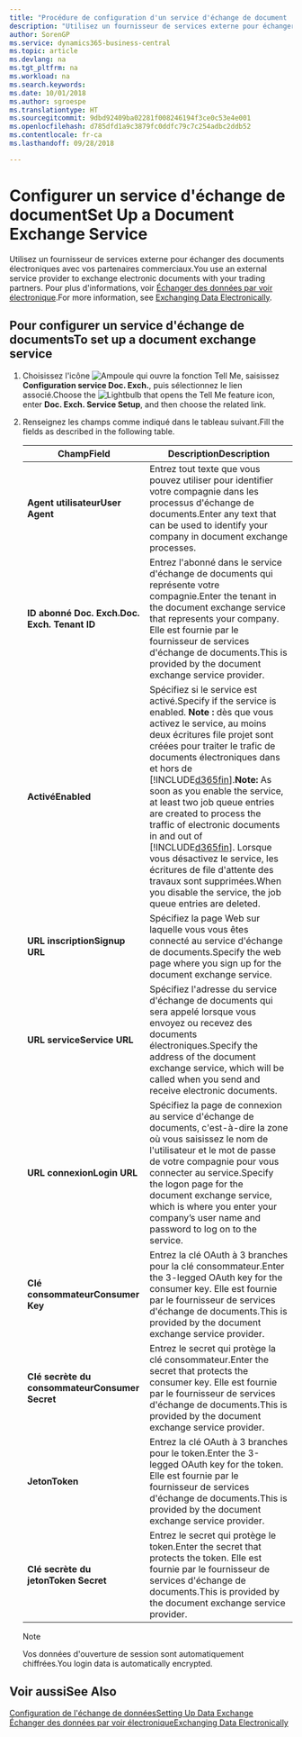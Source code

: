```yaml
---
title: "Procédure de configuration d'un service d'échange de document | Microsoft Docs"
description: "Utilisez un fournisseur de services externe pour échanger des documents électroniques avec vos partenaires commerciaux."
author: SorenGP
ms.service: dynamics365-business-central
ms.topic: article
ms.devlang: na
ms.tgt_pltfrm: na
ms.workload: na
ms.search.keywords: 
ms.date: 10/01/2018
ms.author: sgroespe
ms.translationtype: HT
ms.sourcegitcommit: 9dbd92409ba02281f008246194f3ce0c53e4e001
ms.openlocfilehash: d785dfd1a9c3879fc0ddfc79c7c254adbc2ddb52
ms.contentlocale: fr-ca
ms.lasthandoff: 09/28/2018

---
```

# <a name="set-up-a-document-exchange-service"></a><span data-ttu-id="eccc0-103">Configurer un service d'échange de document</span><span class="sxs-lookup"><span data-stu-id="eccc0-103">Set Up a Document Exchange Service</span></span>
<span data-ttu-id="eccc0-104">Utilisez un fournisseur de services externe pour échanger des documents électroniques avec vos partenaires commerciaux.</span><span class="sxs-lookup"><span data-stu-id="eccc0-104">You use an external service provider to exchange electronic documents with your trading partners.</span></span> <span data-ttu-id="eccc0-105">Pour plus d'informations, voir [Échanger des données par voir électronique](across-data-exchange.md).</span><span class="sxs-lookup"><span data-stu-id="eccc0-105">For more information, see [Exchanging Data Electronically](across-data-exchange.md).</span></span>  

## <a name="to-set-up-a-document-exchange-service"></a><span data-ttu-id="eccc0-106">Pour configurer un service d'échange de documents</span><span class="sxs-lookup"><span data-stu-id="eccc0-106">To set up a document exchange service</span></span>  
1. <span data-ttu-id="eccc0-107">Choisissez l'icône ![Ampoule qui ouvre la fonction Tell Me](media/ui-search/search_small.png "Dites-moi ce que vous voulez faire"), saisissez **Configuration service Doc. Exch.**, puis sélectionnez le lien associé.</span><span class="sxs-lookup"><span data-stu-id="eccc0-107">Choose the ![Lightbulb that opens the Tell Me feature](media/ui-search/search_small.png "Tell me what you want to do") icon, enter **Doc. Exch. Service Setup**, and then choose the related link.</span></span>  
2. <span data-ttu-id="eccc0-108">Renseignez les champs comme indiqué dans le tableau suivant.</span><span class="sxs-lookup"><span data-stu-id="eccc0-108">Fill the fields as described in the following table.</span></span>  

    |<span data-ttu-id="eccc0-109">Champ</span><span class="sxs-lookup"><span data-stu-id="eccc0-109">Field</span></span>|<span data-ttu-id="eccc0-110">Description</span><span class="sxs-lookup"><span data-stu-id="eccc0-110">Description</span></span>|  
    |---------------------------------|---------------------------------------|  
    |<span data-ttu-id="eccc0-111">**Agent utilisateur**</span><span class="sxs-lookup"><span data-stu-id="eccc0-111">**User Agent**</span></span>|<span data-ttu-id="eccc0-112">Entrez tout texte que vous pouvez utiliser pour identifier votre compagnie dans les processus d'échange de documents.</span><span class="sxs-lookup"><span data-stu-id="eccc0-112">Enter any text that can be used to identify your company in document exchange processes.</span></span>|  
    |<span data-ttu-id="eccc0-113">**ID abonné Doc. Exch.**</span><span class="sxs-lookup"><span data-stu-id="eccc0-113">**Doc. Exch. Tenant ID**</span></span>|<span data-ttu-id="eccc0-114">Entrez l'abonné dans le service d'échange de documents qui représente votre compagnie.</span><span class="sxs-lookup"><span data-stu-id="eccc0-114">Enter the tenant in the document exchange service that represents your company.</span></span> <span data-ttu-id="eccc0-115">Elle est fournie par le fournisseur de services d'échange de documents.</span><span class="sxs-lookup"><span data-stu-id="eccc0-115">This is provided by the document exchange service provider.</span></span>|  
    |<span data-ttu-id="eccc0-116">**Activé**</span><span class="sxs-lookup"><span data-stu-id="eccc0-116">**Enabled**</span></span>|<span data-ttu-id="eccc0-117">Spécifiez si le service est activé.</span><span class="sxs-lookup"><span data-stu-id="eccc0-117">Specify if the service is enabled.</span></span> <span data-ttu-id="eccc0-118">**Note :** dès que vous activez le service, au moins deux écritures file projet sont créées pour traiter le trafic de documents électroniques dans et hors de [!INCLUDE[d365fin](includes/d365fin_md.md)].</span><span class="sxs-lookup"><span data-stu-id="eccc0-118">**Note:**  As soon as you enable the service, at least two job queue entries are created to process the traffic of electronic documents in and out of [!INCLUDE[d365fin](includes/d365fin_md.md)].</span></span> <span data-ttu-id="eccc0-119">Lorsque vous désactivez le service, les écritures de file d'attente des travaux sont supprimées.</span><span class="sxs-lookup"><span data-stu-id="eccc0-119">When you disable the service, the job queue entries are deleted.</span></span>|  
    |<span data-ttu-id="eccc0-120">**URL inscription**</span><span class="sxs-lookup"><span data-stu-id="eccc0-120">**Signup URL**</span></span>|<span data-ttu-id="eccc0-121">Spécifiez la page Web sur laquelle vous vous êtes connecté au service d'échange de documents.</span><span class="sxs-lookup"><span data-stu-id="eccc0-121">Specify the web page where you sign up for the document exchange service.</span></span>|  
    |<span data-ttu-id="eccc0-122">**URL service**</span><span class="sxs-lookup"><span data-stu-id="eccc0-122">**Service URL**</span></span>|<span data-ttu-id="eccc0-123">Spécifiez l'adresse du service d'échange de documents qui sera appelé lorsque vous envoyez ou recevez des documents électroniques.</span><span class="sxs-lookup"><span data-stu-id="eccc0-123">Specify the address of the document exchange service, which will be called when you send and receive electronic documents.</span></span>|  
    |<span data-ttu-id="eccc0-124">**URL connexion**</span><span class="sxs-lookup"><span data-stu-id="eccc0-124">**Login URL**</span></span>|<span data-ttu-id="eccc0-125">Spécifiez la page de connexion au service d'échange de documents, c'est-à-dire la zone où vous saisissez le nom de l'utilisateur et le mot de passe de votre compagnie pour vous connecter au service.</span><span class="sxs-lookup"><span data-stu-id="eccc0-125">Specify the logon page for the document exchange service, which is where you enter your company’s user name and password to log on to the service.</span></span>|  
    |<span data-ttu-id="eccc0-126">**Clé consommateur**</span><span class="sxs-lookup"><span data-stu-id="eccc0-126">**Consumer Key**</span></span>|<span data-ttu-id="eccc0-127">Entrez la clé OAuth à 3 branches pour la clé consommateur.</span><span class="sxs-lookup"><span data-stu-id="eccc0-127">Enter the 3-legged OAuth key for the consumer key.</span></span> <span data-ttu-id="eccc0-128">Elle est fournie par le fournisseur de services d'échange de documents.</span><span class="sxs-lookup"><span data-stu-id="eccc0-128">This is provided by the document exchange service provider.</span></span>|  
    |<span data-ttu-id="eccc0-129">**Clé secrète du consommateur**</span><span class="sxs-lookup"><span data-stu-id="eccc0-129">**Consumer Secret**</span></span>|<span data-ttu-id="eccc0-130">Entrez le secret qui protège la clé consommateur.</span><span class="sxs-lookup"><span data-stu-id="eccc0-130">Enter the secret that protects the consumer key.</span></span> <span data-ttu-id="eccc0-131">Elle est fournie par le fournisseur de services d'échange de documents.</span><span class="sxs-lookup"><span data-stu-id="eccc0-131">This is provided by the document exchange service provider.</span></span>|  
    |<span data-ttu-id="eccc0-132">**Jeton**</span><span class="sxs-lookup"><span data-stu-id="eccc0-132">**Token**</span></span>|<span data-ttu-id="eccc0-133">Entrez la clé OAuth à 3 branches pour le token.</span><span class="sxs-lookup"><span data-stu-id="eccc0-133">Enter the 3-legged OAuth key for the token.</span></span> <span data-ttu-id="eccc0-134">Elle est fournie par le fournisseur de services d'échange de documents.</span><span class="sxs-lookup"><span data-stu-id="eccc0-134">This is provided by the document exchange service provider.</span></span>|  
    |<span data-ttu-id="eccc0-135">**Clé secrète du jeton**</span><span class="sxs-lookup"><span data-stu-id="eccc0-135">**Token Secret**</span></span>|<span data-ttu-id="eccc0-136">Entrez le secret qui protège le token.</span><span class="sxs-lookup"><span data-stu-id="eccc0-136">Enter the secret that protects the token.</span></span> <span data-ttu-id="eccc0-137">Elle est fournie par le fournisseur de services d'échange de documents.</span><span class="sxs-lookup"><span data-stu-id="eccc0-137">This is provided by the document exchange service provider.</span></span>|  

    > [!NOTE]  
    > <span data-ttu-id="eccc0-138">Vos données d'ouverture de session sont automatiquement chiffrées.</span><span class="sxs-lookup"><span data-stu-id="eccc0-138">You login data is automatically encrypted.</span></span>

## <a name="see-also"></a><span data-ttu-id="eccc0-139">Voir aussi</span><span class="sxs-lookup"><span data-stu-id="eccc0-139">See Also</span></span>  
[<span data-ttu-id="eccc0-140">Configuration de l'échange de données</span><span class="sxs-lookup"><span data-stu-id="eccc0-140">Setting Up Data Exchange</span></span>](across-set-up-data-exchange.md)  
[<span data-ttu-id="eccc0-141">Échanger des données par voir électronique</span><span class="sxs-lookup"><span data-stu-id="eccc0-141">Exchanging Data Electronically</span></span>](across-data-exchange.md)

